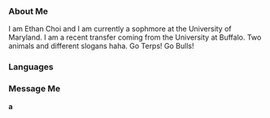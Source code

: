 ### About Me
<div>
  I am Ethan Choi and I am currently a sophmore at the University of Maryland. I am a recent transfer coming from the University at Buffalo. Two animals and different slogans haha. Go Terps! Go Bulls! 
</div>

### Languages
<!--
Display Python, Java, Javascript, HTML, CSS
-->
### Message Me
<!--
**ethanhchoi/ethanhchoi** is a ✨ _special_ ✨ repository because its `README.md` (this file) appears on your GitHub profile.
Here are some ideas to get you started:
- 🔭 I’m currently working on ...
- 🌱 I’m currently learning ...
- 👯 I’m looking to collaborate on ...
- 🤔 I’m looking for help with ...
- 💬 Ask me about ...
- 📫 How to reach me: ...
- 😄 Pronouns: ...
- ⚡ Fun fact: ...
-->

<strong>a</strong>
<script src="test"></script>
